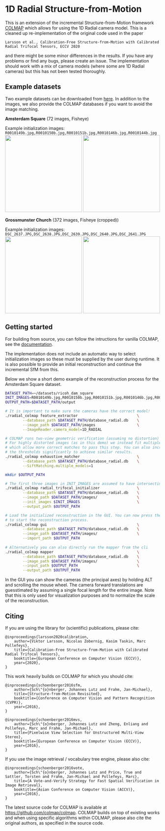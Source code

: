 
1D Radial Structure-from-Motion
======
This is an extension of the incremental Structure-from-Motion framework [COLMAP](https://github.com/colmap/colmap) which allows for using the 1D Radial camera model. This is a cleaned up re-implementation of the original code used in the paper

`Larsson et al., Calibration-Free Structure-from-Motion with Calibrated Radial Trifocal Tensors, ECCV 2020`

and there might be some minor differences in the results. If you have any problems or find any bugs, please create an issue.
The implementation should work with a mix of camera models (where some are 1D Radial cameras) but this has not been tested thoroughly.

Example datasets
-----
Two example datasets can be downloaded from [here](https://drive.google.com/drive/folders/18SF81ln59D-RA4OigAv8rsAAG5MsZsGf?usp=sharing). In addition to the images, we also provide the COLMAP databases if you want to avoid the image matching.

**Amsterdam Square** (72 images, Fisheye)

Example initialization images: `R0010149b.jpg,R0010150b.jpg,R0010151b.jpg,R0010146b.jpg,R0010144b.jpg`
<img src="https://user-images.githubusercontent.com/48490995/102066495-2f52b580-3dfa-11eb-8737-1bbc2938d44c.png" height="250">
<img src="https://user-images.githubusercontent.com/48490995/102066639-5a3d0980-3dfa-11eb-9bd8-20306259157c.gif" height="250">

**Grossmunster Church** (372 images, Fisheye (cropped))

Example initialization images: `DSC_2637.JPG,DSC_2638.JPG,DSC_2639.JPG,DSC_2640.JPG,DSC_2641.JPG`
<img src="https://user-images.githubusercontent.com/48490995/102066770-86588a80-3dfa-11eb-964c-837a04cae108.png" height="250">
<img src="https://user-images.githubusercontent.com/48490995/102066820-96706a00-3dfa-11eb-8898-b9d3b503f2b9.gif" height="250">


Getting started
-----
For building from source, you can follow the intructions for vanilla COLMAP, see the [documentation](https://colmap.github.io/install.html).

The implementation does not include an automatic way to select initialization images so these must be supplied by the user during runtime. It is also possible to provide an initial reconstruction and continue the incremental SfM from this.

Below we show a short demo example of the reconstruction process for the Amsterdam Square dataset.

```bash
DATASET_PATH=~/datasets/ricoh_dam_square
INIT_IMAGES=R0010149b.jpg,R0010150b.jpg,R0010151b.jpg,R0010146b.jpg,R0010144b.jpg
OUTPUT_PATH=$DATASET_PATH/output

# It is important to make sure the cameras have the correct model!
./radial_colmap feature_extractor                           \
        --database_path $DATASET_PATH/database_radial.db    \
        --image_path $DATASET_PATH/images                   \
        --ImageReader.camera_model=1D_RADIAL

# COLMAP runs two-view geometric verification (assuming no distortion)
# For highly distorted images (as in this demo) we instead fit multiple models
# which allow more correct matches to pass this step. You can also increase 
# the thresholds significantly to achieve similar results.
./radial_colmap exhaustive_matcher                          \
        --database_path $DATASET_PATH/database_radial.db    \
        --SiftMatching.multiple_models=1

mkdir $OUTPUT_PATH

# The first three images in INIT_IMAGES are assumed to have intersecting principal axes.
./radial_colmap radial_trifocal_initializer                 \
        --database_path $DATASET_PATH/database_radial.db    \
        --image_path $DATASET_PATH/images/                  \
        --init_images $INIT_IMAGES                          \
        --output_path $OUTPUT_PATH

# Load the initialized reconstruction in the GUI. You can now press the play button 
# to start the reconstruction process.
./radial_colmap gui                                         \
        --database_path $DATASET_PATH/database_radial.db    \
        --image_path $DATASET_PATH/images/                  \
        --import_path $OUTPUT_PATH
        
# Alternatively you can also directly run the mapper from the cli
./radial_colmap mapper                                      \
        --database_path $DATASET_PATH/database_radial.db    \
        --image_path $DATASET_PATH/images/                  \
        --input_path $OUTPUT_PATH                           \
        --output_path $OUTPUT_PATH

```

In the GUI you can show the cameras (the principal axes) by holding ALT and scrolling the mouse wheel. The camera forward translations are guesstimated by assuming a single focal length for the entire image. Note that this is only used for visualization purposes and to normalize the scale of the reconstruction.


## Citing
If you are using the library for (scientific) publications, please cite:

    @inproceedings{larsson2020calibration,
        author={Viktor Larsson, Nicolas Zobernig, Kasim Taskin, Marc Pollefeys},
        title={Calibration-Free Structure-from-Motion with Calibrated Radial Trifocal Tensors},
        booktitle={European Conference on Computer Vision (ECCV)},
        year={2020},
    }

This work heavily builds on COLMAP for which you should cite:

    @inproceedings{schoenberger2016sfm,
        author={Sch\"{o}nberger, Johannes Lutz and Frahm, Jan-Michael},
        title={Structure-from-Motion Revisited},
        booktitle={Conference on Computer Vision and Pattern Recognition (CVPR)},
        year={2016},
    }

    @inproceedings{schoenberger2016mvs,
        author={Sch\"{o}nberger, Johannes Lutz and Zheng, Enliang and Pollefeys, Marc and Frahm, Jan-Michael},
        title={Pixelwise View Selection for Unstructured Multi-View Stereo},
        booktitle={European Conference on Computer Vision (ECCV)},
        year={2016},
    }

If you use the image retrieval / vocabulary tree engine, please also cite:

    @inproceedings{schoenberger2016vote,
        author={Sch\"{o}nberger, Johannes Lutz and Price, True and Sattler, Torsten and Frahm, Jan-Michael and Pollefeys, Marc},
        title={A Vote-and-Verify Strategy for Fast Spatial Verification in Image Retrieval},
        booktitle={Asian Conference on Computer Vision (ACCV)},
        year={2016},
    }

The latest source code for COLMAP is available at https://github.com/colmap/colmap. COLMAP
builds on top of existing works and when using specific algorithms within
COLMAP, please also cite the original authors, as specified in the source code.


